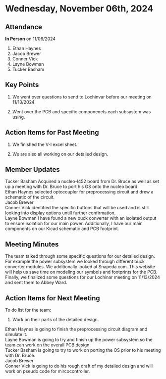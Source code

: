 # Wednesday, November 06th, 2024

## Attendance
**In Person** on 11/06/2024
1. Ethan Haynes
2. Jacob Brewer
3. Conner Vick
4. Layne Bowman
5. Tucker Basham


## Key Points
1. We went over questions to send to Lochinvar before our meeting on 11/13/2024.

2. Went over the PCB and specific componenets each subsystem was using.
   
## Action Items for Past Meeting
1. We finished the V-I excel sheet.
  
2. We are also all working on our detailed design.

## Member Updates
Tucker Basham Acquired a nucleo-l452 board from Dr. Bruce as well as set up a meeting with Dr. Bruce to port his OS onto the nucleo board.  
Ethan Haynes selected optocoupler for preprocessing circuit and drew a schematic of the circuit.  
Jacob Brewer  
Conner Vick identified the specific buttons that will be used and is still looking into display options untill further confirmation.   
Layne Bowman I have found a new buck converter with an isolated output to ensure isolation for our main power. Additionally, I have our main components on our Kicad schematic and PCB footprint.  

## Meeting Minutes
The team talked through some specific questions for our detailed design. For example the power subsystem we looked through different buck converter modules. We additionally looked at Snapeda.com. This website will help us save time on modeling our symbols and footprints for the PCB. Finally, we finalized some questions for our Lochinar meeting on 11/13/2024 and sent them to Abbey Ward.  

## Action Items for Next Meeting
To do list for the team:  
1. Work on their parts of the detailed design.

Ethan Haynes is going to finish the preprocessing circuit diagram and simulate it.  
Layne Bowman is going to try and finish up the power subsystem so the team can work on the overall PCB design.  
Tucker Basham is going to try to work on porting the OS prior to his meeting with Dr. Bruce.  
Jacob Brewer  
Conner Vick is going to do his rough draft of my detailed design and will work on pseudo code for mircocontroller.  

